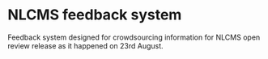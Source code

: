 # NLCMS feedback system
Feedback system designed for crowdsourcing information for NLCMS open review release as it happened on 23rd August.
